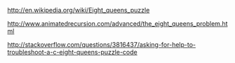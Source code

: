 http://en.wikipedia.org/wiki/Eight_queens_puzzle

http://www.animatedrecursion.com/advanced/the_eight_queens_problem.html

http://stackoverflow.com/questions/3816437/asking-for-help-to-troubleshoot-a-c-eight-queens-puzzle-code

